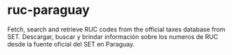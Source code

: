 # ruc-paraguay
Fetch, search and retrieve RUC codes from the official taxes database from SET. Descargar, buscar y brindar información sobre los numeros de RUC desde la fuente oficial del SET en Paraguay.

